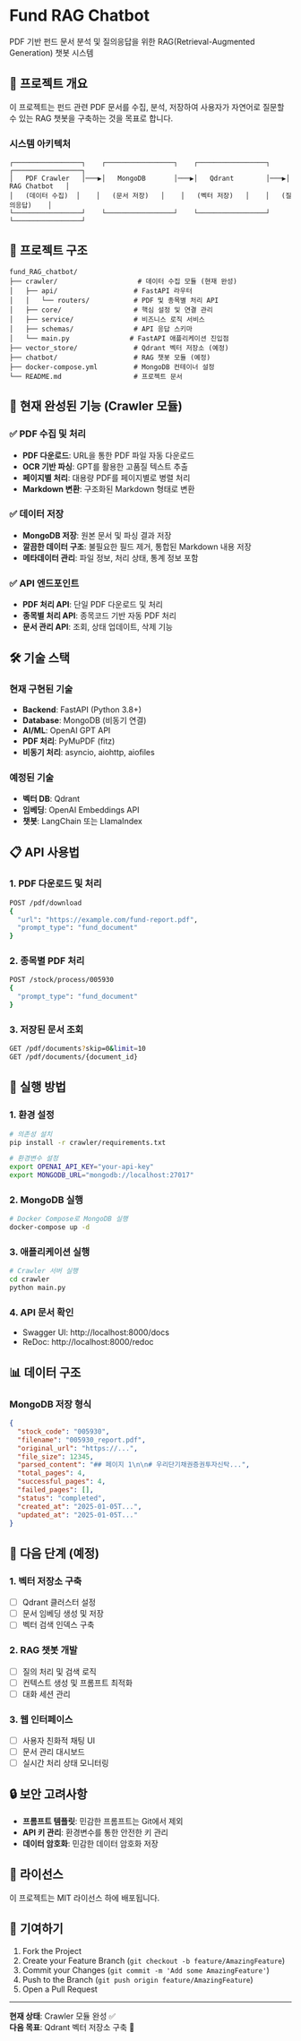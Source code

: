 # Fund RAG Chatbot

PDF 기반 펀드 문서 분석 및 질의응답을 위한 RAG(Retrieval-Augmented Generation) 챗봇 시스템

## 🎯 프로젝트 개요

이 프로젝트는 펀드 관련 PDF 문서를 수집, 분석, 저장하여 사용자가 자연어로 질문할 수 있는 RAG 챗봇을 구축하는 것을 목표로 합니다.

### 시스템 아키텍처

```
┌─────────────────┐    ┌─────────────────┐    ┌─────────────────┐    ┌─────────────────┐
│   PDF Crawler   │───▶│   MongoDB       │───▶│   Qdrant        │───▶│   RAG Chatbot   │
│   (데이터 수집)  │    │   (문서 저장)   │    │   (벡터 저장)   │    │   (질의응답)    │
└─────────────────┘    └─────────────────┘    └─────────────────┘    └─────────────────┘
```

## 📁 프로젝트 구조

```
fund_RAG_chatbot/
├── crawler/                    # 데이터 수집 모듈 (현재 완성)
│   ├── api/                   # FastAPI 라우터
│   │   └── routers/           # PDF 및 종목별 처리 API
│   ├── core/                  # 핵심 설정 및 연결 관리
│   ├── service/               # 비즈니스 로직 서비스
│   ├── schemas/               # API 응답 스키마
│   └── main.py               # FastAPI 애플리케이션 진입점
├── vector_store/              # Qdrant 벡터 저장소 (예정)
├── chatbot/                   # RAG 챗봇 모듈 (예정)
├── docker-compose.yml         # MongoDB 컨테이너 설정
└── README.md                  # 프로젝트 문서
```

## 🚀 현재 완성된 기능 (Crawler 모듈)

### ✅ PDF 수집 및 처리
- **PDF 다운로드**: URL을 통한 PDF 파일 자동 다운로드
- **OCR 기반 파싱**: GPT를 활용한 고품질 텍스트 추출
- **페이지별 처리**: 대용량 PDF를 페이지별로 병렬 처리
- **Markdown 변환**: 구조화된 Markdown 형태로 변환

### ✅ 데이터 저장
- **MongoDB 저장**: 원본 문서 및 파싱 결과 저장
- **깔끔한 데이터 구조**: 불필요한 필드 제거, 통합된 Markdown 내용 저장
- **메타데이터 관리**: 파일 정보, 처리 상태, 통계 정보 포함

### ✅ API 엔드포인트
- **PDF 처리 API**: 단일 PDF 다운로드 및 처리
- **종목별 처리 API**: 종목코드 기반 자동 PDF 처리
- **문서 관리 API**: 조회, 상태 업데이트, 삭제 기능

## 🛠 기술 스택

### 현재 구현된 기술
- **Backend**: FastAPI (Python 3.8+)
- **Database**: MongoDB (비동기 연결)
- **AI/ML**: OpenAI GPT API
- **PDF 처리**: PyMuPDF (fitz)
- **비동기 처리**: asyncio, aiohttp, aiofiles

### 예정된 기술
- **벡터 DB**: Qdrant
- **임베딩**: OpenAI Embeddings API
- **챗봇**: LangChain 또는 LlamaIndex

## 📋 API 사용법

### 1. PDF 다운로드 및 처리
```bash
POST /pdf/download
{
  "url": "https://example.com/fund-report.pdf",
  "prompt_type": "fund_document"
}
```

### 2. 종목별 PDF 처리
```bash
POST /stock/process/005930
{
  "prompt_type": "fund_document"
}
```

### 3. 저장된 문서 조회
```bash
GET /pdf/documents?skip=0&limit=10
GET /pdf/documents/{document_id}
```

## 🚀 실행 방법

### 1. 환경 설정
```bash
# 의존성 설치
pip install -r crawler/requirements.txt

# 환경변수 설정
export OPENAI_API_KEY="your-api-key"
export MONGODB_URL="mongodb://localhost:27017"
```

### 2. MongoDB 실행
```bash
# Docker Compose로 MongoDB 실행
docker-compose up -d
```

### 3. 애플리케이션 실행
```bash
# Crawler 서버 실행
cd crawler
python main.py
```

### 4. API 문서 확인
- Swagger UI: http://localhost:8000/docs
- ReDoc: http://localhost:8000/redoc

## 📊 데이터 구조

### MongoDB 저장 형식
```json
{
  "stock_code": "005930",
  "filename": "005930_report.pdf",
  "original_url": "https://...",
  "file_size": 12345,
  "parsed_content": "## 페이지 1\n\n# 우리단기채권증권투자신탁...",
  "total_pages": 4,
  "successful_pages": 4,
  "failed_pages": [],
  "status": "completed",
  "created_at": "2025-01-05T...",
  "updated_at": "2025-01-05T..."
}
```

## 🔄 다음 단계 (예정)

### 1. 벡터 저장소 구축
- [ ] Qdrant 클러스터 설정
- [ ] 문서 임베딩 생성 및 저장
- [ ] 벡터 검색 인덱스 구축

### 2. RAG 챗봇 개발
- [ ] 질의 처리 및 검색 로직
- [ ] 컨텍스트 생성 및 프롬프트 최적화
- [ ] 대화 세션 관리

### 3. 웹 인터페이스
- [ ] 사용자 친화적 채팅 UI
- [ ] 문서 관리 대시보드
- [ ] 실시간 처리 상태 모니터링

## 🔒 보안 고려사항

- **프롬프트 템플릿**: 민감한 프롬프트는 Git에서 제외
- **API 키 관리**: 환경변수를 통한 안전한 키 관리
- **데이터 암호화**: 민감한 데이터 암호화 저장

## 📝 라이선스

이 프로젝트는 MIT 라이선스 하에 배포됩니다.

## 🤝 기여하기

1. Fork the Project
2. Create your Feature Branch (`git checkout -b feature/AmazingFeature`)
3. Commit your Changes (`git commit -m 'Add some AmazingFeature'`)
4. Push to the Branch (`git push origin feature/AmazingFeature`)
5. Open a Pull Request

---

**현재 상태**: Crawler 모듈 완성 ✅  
**다음 목표**: Qdrant 벡터 저장소 구축 🎯
